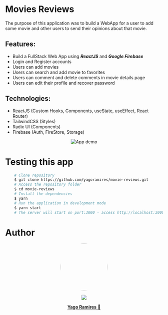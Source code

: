 <h1 > Movies Reviews </h1>

<p>The purpose of this application was to build a WebApp for a user to add some movie and other users to send their opinions about that movie.</p>

<h2> Features: </h2>
<ul>
    <li> Build a FullStack Web App using <b><i>ReactJS</i></b> and <b><i>Google Firebase</i></b> </li>
    <li> Login and Register accounts</li>
    <li> Users can add movies</li>
    <li> Users can search and add movie to favorites</li>
    <li> Users can comment and delete comments in movie details page</li>
    <li> Users can edit their profile and recover password</li>
</ul>

<h2> Technologies: </h2>
<ul>
    <li>ReactJS (Custom Hooks, Components, useState, useEffect, React Router)</li>
    <li>TailwindCSS (Styles)</li>
    <li>Radix UI (Components)</li>
    <li>Firebase (Auth, FireStore, Storage)</li>
</ul>

<p align="center">
<img src="./src/assets/readme.gif" title="App demo" alt='App demo' />
</p>

<h1> Testing this app </h1>

```bash
    # Clone repository
    $ git clone https://github.com/yagoramires/movie-reviews.git
    # Access the repository folder
    $ cd movie-reviews
    # Install the dependencies
    $ yarn
    # Run the application in development mode
    $ yarn start
    # The server will start on port:3000 - access http://localhost:3000/
```

<h1> Author </h1>

<div align="center" >
    <p>
        <img style="border-radius: 50%;" src="https://i.imgur.com/mDJjScy.jpg" width="150px;" />
    </p>
    <p>
        <a
            href="https://www.linkedin.com/in/yagoramires/"
            target="_blank"
            >
            <img src="https://img.shields.io/badge/LinkedIn-0077B5?style=for-the-badge&logo=linkedin&logoColor=white" target="_blank"/>
        </a>
    </p>
    <p>
        <a href="https://github.com/yagoramires" ><b>Yago Ramires</b> 🚀</a>
    </p>
</div>
